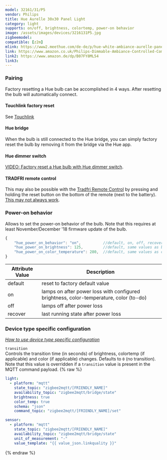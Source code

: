 ```yaml
---
model: 32161/31/P5
vendor: Philips
title: Hue Aurelle 30x30 Panel Light
category: light
supports: on/off, brightness, colortemp, power-on behavior
image: /assets/images/devices/3216131P5.jpg
zigbeemodel: 
compatible: [z2m]
mlink: https://www2.meethue.com/de-de/p/hue-white-ambiance-aurelle-panelleuchte/3216131P5
link: https://www.amazon.co.uk/Philips-Dimmable-Ambiance-Controlled-Compatible/dp/B07FY8ML54
link2: https://www.amazon.de/dp/B07FY8ML54
link3: 
---
```

### Pairing
Factory resetting a Hue bulb can be accomplished in 4 ways.
After resetting the bulb will automatically connect.

#### Touchlink factory reset
See [Touchlink](https://www.zigbee2mqtt.io/information/touchlink)

#### Hue bridge
When the bulb is still connected to the Hue bridge, you can simply factory reset the bulb
by removing it from the bridge via the Hue app.

#### Hue dimmer switch
[VIDEO: Factory reset a Hue bulb with Hue dimmer switch](https://www.youtube.com/watch?v=qvlEAELiJKs).

#### TRADFRI remote control
This may also be possible with the
[Tradfri Remote Control](https://www.ikea.com/us/en/images/products/tradfri-remote-control__0489469_PE623665_S4.JPG)
by pressing and holding the reset button on the bottom of the remote (next to the battery).
[This may not always work](https://github.com/Koenkk/zigbee2mqtt/issues/296#issuecomment-416923751).


### Power-on behavior
Allows to set the power-on behavior of the bulb.
Note that this requires at least November/December '18 firmware update of the bulb.
```js
{
    "hue_power_on_behavior": "on",          //default, on, off, recover, default = on
    "hue_power_on_brightness": 125,         //default, same values as brightness, default = 255
    "hue_power_on_color_temperature": 280,  //default, same values as color_temp, default = 366
}
```

Attribute Value | Description
----------------|-----------------------------------------------
default         | reset to factory default value
on              | lamps on after power loss with configured brightness, color-temperature, color (to-do)
off             | lamps off after power loss
recover         | last running state after power loss


### Device type specific configuration
*[How to use device type specific configuration](https://www.zigbee2mqtt.io/information/configuration)*


`transition`   
Controls the transition time (in seconds) of brightness,
colortemp (if applicable) and color (if applicable) changes. Defaults to `0` (no transition).
Note that this value is overridden if a `transition` value is present in the MQTT command payload. 
{% raw %}
```yaml
light:
  - platform: "mqtt"
    state_topic: "zigbee2mqtt/[FRIENDLY_NAME]"
    availability_topic: "zigbee2mqtt/bridge/state"
    brightness: true
    color_temp: true
    schema: "json"
    command_topic: "zigbee2mqtt/[FRIENDLY_NAME]/set"

sensor:
  - platform: "mqtt"
    state_topic: "zigbee2mqtt/[FRIENDLY_NAME]"
    availability_topic: "zigbee2mqtt/bridge/state"
    unit_of_measurement: "-"
    value_template: "{{ value_json.linkquality }}"
```
{% endraw %}


